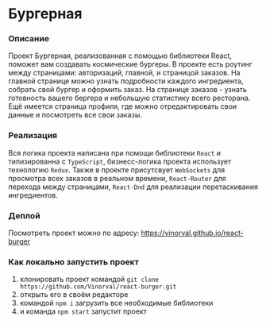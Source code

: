 # Бургерная

### Описание

Проект Бургерная, реализованная с помощью библиотеки React, поможет вам создавать космические бургеры. В проекте есть роутинг между страницами: авторизаций, главной, и страницой заказов. На главной странице можно узнать подробности каждого ингредиента, собрать свой бургер и оформить заказ. На странице заказов - узнать готовность вашего бергера и небольшую статистику всего ресторана. Ещё имеется страница профиля, где можно отредактировать свои данные и посмотреть все свои заказы.

### Реализация

Вся логика проекта написана при помощи библиотеки `React` и типизированна с `TypeScript`, бизнесс-логика проекта использует технологию `Redux`. Также в проекте присутсвует `WebSockets` для просмотра всех заказов в реальном времени, `React-Router` для перехода между страницами, `React-Dnd` для реализации перетаскивания ингредиентов.

### Деплой

Посмотреть проект можно по адресу: https://vinorval.github.io/react-burger

### Как локально запустить проект
1. клонировать проект командой `git clone https://github.com/Vinorval/react-burger.git`
2. открыть его в своём редакторе
3. командой `npm i` загрузить все необходимые библиотеки
4. и команда `npm start` запустит проект
